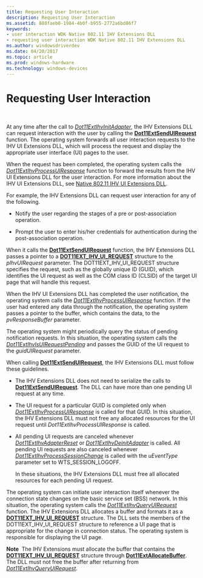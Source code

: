 ```yaml
---
title: Requesting User Interaction
description: Requesting User Interaction
ms.assetid: 888faeb0-1984-4b0f-b955-2772a6bd86f7
keywords:
- user interaction WDK Native 802.11 IHV Extensions DLL
- requesting user interaction WDK Native 802.11 IHV Extensions DLL
ms.author: windowsdriverdev
ms.date: 04/20/2017
ms.topic: article
ms.prod: windows-hardware
ms.technology: windows-devices
---
```


# Requesting User Interaction




 

At any time after the call to [*Dot11ExtIhvInitAdapter*](https://msdn.microsoft.com/library/windows/hardware/ff547469), the IHV Extensions DLL can request interaction with the user by calling the [**Dot11ExtSendUIRequest**](https://msdn.microsoft.com/library/windows/hardware/ff547567) function. The operating system forwards all user interaction requests to the IHV UI Extensions DLL, which will process the request and display the appropriate user interface (UI) pages to the user.

When the request has been completed, the operating system calls the [*Dot11ExtIhvProcessUIResponse*](https://msdn.microsoft.com/library/windows/hardware/ff547504) function to forward the results from the IHV UI Extensions DLL for the user interaction. For more information about the IHV UI Extensions DLL, see [Native 802.11 IHV UI Extensions DLL](https://msdn.microsoft.com/library/windows/hardware/ff560635).

For example, the IHV Extensions DLL can request user interaction for any of the following.

-   Notify the user regarding the stages of a pre or post-association operation.

-   Prompt the user to enter his/her credentials for authentication during the post-association operation.

When it calls the [**Dot11ExtSendUIRequest**](https://msdn.microsoft.com/library/windows/hardware/ff547567) function, the IHV Extensions DLL passes a pointer to a [**DOT11EXT\_IHV\_UI\_REQUEST**](https://msdn.microsoft.com/library/windows/hardware/ff547637) structure to the *pIhvUIRequest* parameter. The DOT11EXT\_IHV\_UI\_REQUEST structure specifies the request, such as the globally unique ID (GUID), which identifies the UI request as well as the COM class ID (CLSID) of the target UI page that will handle this request.

When the IHV UI Extensions DLL has completed the user notification, the operating system calls the [*Dot11ExtIhvProcessUIResponse*](https://msdn.microsoft.com/library/windows/hardware/ff547504) function. If the user had entered any data through the notification, the operating system passes a pointer to the buffer, which contains the data, to the *pvResponseBuffer* parameter.

The operating system might periodically query the status of pending notification requests. In this situation, the operating system calls the [*Dot11ExtIhvIsUIRequestPending*](https://msdn.microsoft.com/library/windows/hardware/ff547479) and passes the GUID of the UI request to the *guidUIRequest* parameter.

When calling [**Dot11ExtSendUIRequest**](https://msdn.microsoft.com/library/windows/hardware/ff547567), the IHV Extensions DLL must follow these guidelines.

-   The IHV Extensions DLL does not need to serialize the calls to [**Dot11ExtSendUIRequest**](https://msdn.microsoft.com/library/windows/hardware/ff547567). The DLL can have more than one pending UI request at any time.

-   The UI request for a particular GUID is completed only when [*Dot11ExtIhvProcessUIResponse*](https://msdn.microsoft.com/library/windows/hardware/ff547504) is called for that GUID. In this situation, the IHV Extensions DLL must not free any allocated resources for the UI request until *Dot11ExtIhvProcessUIResponse* is called.

-   All pending UI requests are canceled whenever [*Dot11ExtIhvAdapterReset*](https://msdn.microsoft.com/library/windows/hardware/ff547434) or [*Dot11ExtIhvDeinitAdapter*](https://msdn.microsoft.com/library/windows/hardware/ff547452) is called. All pending UI requests are also canceled whenever [*Dot11ExtIhvProcessSessionChange*](https://msdn.microsoft.com/library/windows/hardware/ff547501) is called with the *uEventType* parameter set to WTS\_SESSION\_LOGOFF.

    In these situations, the IHV Extensions DLL must free all allocated resources for each pending UI request.

The operating system can initiate user interaction itself whenever the connection state changes on the basic service set (BSS) network. In this situation, the operating system calls the [*Dot11ExtIhvQueryUIRequest*](https://msdn.microsoft.com/library/windows/hardware/ff547507) function. The IHV Extensions DLL allocates a buffer and formats it as a [**DOT11EXT\_IHV\_UI\_REQUEST**](https://msdn.microsoft.com/library/windows/hardware/ff547637) structure. The DLL sets the members of the DOT11EXT\_IHV\_UI\_REQUEST structure to reference a UI page that is appropriate for the change in connection status. The operating system is responsible for displaying the UI page.

**Note**  The IHV Extensions must allocate the buffer that contains the [**DOT11EXT\_IHV\_UI\_REQUEST**](https://msdn.microsoft.com/library/windows/hardware/ff547637) structure through [**Dot11ExtAllocateBuffer**](https://msdn.microsoft.com/library/windows/hardware/ff547419). The DLL must not free the buffer after returning from [*Dot11ExtIhvQueryUIRequest*](https://msdn.microsoft.com/library/windows/hardware/ff547507).

 

 

 





